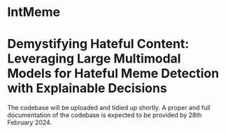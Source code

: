 # IntMeme

# Demystifying Hateful Content: Leveraging Large Multimodal Models for Hateful Meme Detection with Explainable Decisions

The codebase will be uploaded and tidied up shortly. A proper and full documentation of the codebase is expected to be provided by 28th February 2024.
